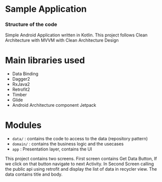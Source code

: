 # Sample Application

### Structure of the code ###
Simple Android Application written in Kotlin.
This project follows Clean Architecture with MVVM with Clean Architecture Design


# Main libraries used

* Data Binding
* Dagger2
* RxJava2
* Retrofit2
* Timber
* Glide
* Android Architecture component Jetpack

# Modules
* `data/` : contains the code to access to the data (repository pattern)
* `domain/` : contains the business logic and the usecases
* `app` : Presentation layer, contains the UI 

This project contains two screens. First screen contains Get Data Button, 
If we click on that button navigate to next Activity. 
In Second Screen calling the public api using retrofit and display the list of
data in recycler view. The data contains title and body.